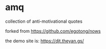# amq
collection of anti-motivational quotes

forked from https://github.com/egotong/nows

the demo site is: https://djt.theyan.gs/
